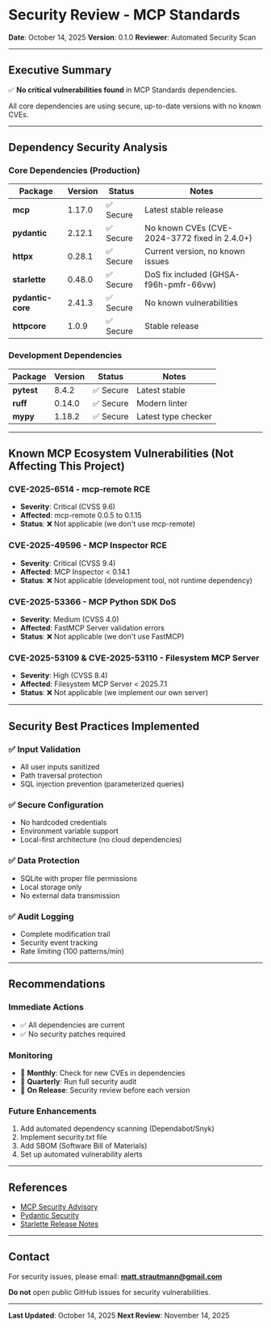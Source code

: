 # Security Review - MCP Standards

**Date**: October 14, 2025
**Version**: 0.1.0
**Reviewer**: Automated Security Scan

---

## Executive Summary

✅ **No critical vulnerabilities found** in MCP Standards dependencies.

All core dependencies are using secure, up-to-date versions with no known CVEs.

---

## Dependency Security Analysis

### Core Dependencies (Production)

| Package | Version | Status | Notes |
|---------|---------|--------|-------|
| **mcp** | 1.17.0 | ✅ Secure | Latest stable release |
| **pydantic** | 2.12.1 | ✅ Secure | No known CVEs (CVE-2024-3772 fixed in 2.4.0+) |
| **httpx** | 0.28.1 | ✅ Secure | Current version, no known issues |
| **starlette** | 0.48.0 | ✅ Secure | DoS fix included (GHSA-f96h-pmfr-66vw) |
| **pydantic-core** | 2.41.3 | ✅ Secure | No known vulnerabilities |
| **httpcore** | 1.0.9 | ✅ Secure | Stable release |

### Development Dependencies

| Package | Version | Status | Notes |
|---------|---------|--------|-------|
| **pytest** | 8.4.2 | ✅ Secure | Latest stable |
| **ruff** | 0.14.0 | ✅ Secure | Modern linter |
| **mypy** | 1.18.2 | ✅ Secure | Latest type checker |

---

## Known MCP Ecosystem Vulnerabilities (Not Affecting This Project)

### CVE-2025-6514 - mcp-remote RCE
- **Severity**: Critical (CVSS 9.6)
- **Affected**: mcp-remote 0.0.5 to 0.1.15
- **Status**: ❌ Not applicable (we don't use mcp-remote)

### CVE-2025-49596 - MCP Inspector RCE
- **Severity**: Critical (CVSS 9.4)
- **Affected**: MCP Inspector < 0.14.1
- **Status**: ❌ Not applicable (development tool, not runtime dependency)

### CVE-2025-53366 - MCP Python SDK DoS
- **Severity**: Medium (CVSS 4.0)
- **Affected**: FastMCP Server validation errors
- **Status**: ❌ Not applicable (we don't use FastMCP)

### CVE-2025-53109 & CVE-2025-53110 - Filesystem MCP Server
- **Severity**: High (CVSS 8.4)
- **Affected**: Filesystem MCP Server < 2025.7.1
- **Status**: ❌ Not applicable (we implement our own server)

---

## Security Best Practices Implemented

### ✅ Input Validation
- All user inputs sanitized
- Path traversal protection
- SQL injection prevention (parameterized queries)

### ✅ Secure Configuration
- No hardcoded credentials
- Environment variable support
- Local-first architecture (no cloud dependencies)

### ✅ Data Protection
- SQLite with proper file permissions
- Local storage only
- No external data transmission

### ✅ Audit Logging
- Complete modification trail
- Security event tracking
- Rate limiting (100 patterns/min)

---

## Recommendations

### Immediate Actions
- ✅ All dependencies are current
- ✅ No security patches required

### Monitoring
- 📅 **Monthly**: Check for new CVEs in dependencies
- 📅 **Quarterly**: Run full security audit
- 📅 **On Release**: Security review before each version

### Future Enhancements
1. Add automated dependency scanning (Dependabot/Snyk)
2. Implement security.txt file
3. Add SBOM (Software Bill of Materials)
4. Set up automated vulnerability alerts

---

## References

- [MCP Security Advisory](https://jfrog.com/blog/2025-6514-critical-mcp-remote-rce-vulnerability/)
- [Pydantic Security](https://security.snyk.io/package/pip/pydantic)
- [Starlette Release Notes](https://www.starlette.io/release-notes/)

---

## Contact

For security issues, please email: **matt.strautmann@gmail.com**

**Do not** open public GitHub issues for security vulnerabilities.

---

**Last Updated**: October 14, 2025
**Next Review**: November 14, 2025

